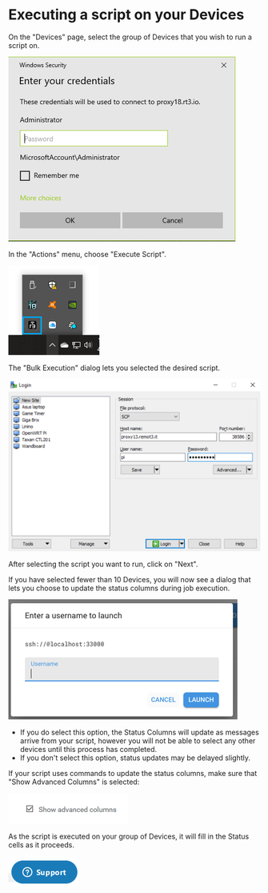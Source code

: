 # Executing a script on your Devices

On the "Devices" page, select the group of Devices that you wish to run a script on.

![](../../.gitbook/assets/image%20%28333%29.png)

In the "Actions" menu, choose "Execute Script".  

![](../../.gitbook/assets/image%20%28462%29.png)

The "Bulk Execution" dialog lets you selected the desired script.  

![](../../.gitbook/assets/image%20%28353%29.png)

After selecting the script you want to run, click on "Next".

If you have selected fewer than 10 Devices, you will now see a dialog that lets you choose to update the status columns during job execution.  

![](../../.gitbook/assets/image%20%28329%29.png)

* If you do select this option, the Status Columns will update as messages arrive from your script, however you will not be able to select any other devices until this process has completed.
* If you don't select this option, status updates may be delayed slightly.

If your script uses commands to update the status columns,  make sure that "Show Advanced Columns" is selected:

![](../../.gitbook/assets/image%20%284%29.png)

As the script is executed on your group of Devices, it will fill in the Status cells as it proceeds.

![](../../.gitbook/assets/image%20%28203%29.png)

